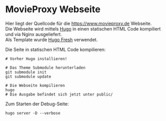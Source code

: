 # MovieProxy Webseite

Hier liegt der Quellcode für die https://www.movieproxy.de Webseite.  
Die Webseite wird mittels [Hugo](https://gohugo.io/) in einen statischen HTML Code kompiliert und via Nginx ausgeliefert.  
Als Template wurde [Hugo Fresh](https://themes.gohugo.io/hugo-fresh/) verwendet.

Die Seite in statischen HTML Code kompilieren:  
```
# Vorher Hugo installieren!

# Das Theme Submodule herunterladen
git submodule init
git submodule update

# Die Webseite kompilieren
hugo
# Die Ausgabe befindet sich jetzt unter public/
```

Zum Starten der Debug-Seite:
```
hugo server -D --verbose
```